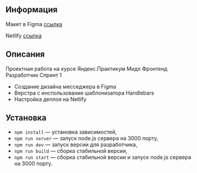 ## Информация

Макет в Figma [ссылка](https://www.figma.com/file/I9J3FmYRupdxaTsLpfENMU/Sprint1)

Netlify [ссылка](https://pensive-curran-65e038.netlify.app/chat.htmll)

## Описания

Проектная работа на курсе Яндекс.Практикум Мидл Фронтенд Разработчик Спринт 1

- Создание дизайна месседжера в Figma
- Верстра с инспользование шаблонизатора Handlebars
- Настройка деплоя на Netlify

## Установка

- `npm install` — установка зависимостей,
- `npm run server` — запуск node.js сервера на 3000 порту,
- `npm run dev` — запуск версии для разработчика,
- `npm run build` — сборка стабильной версии,
- `npm run start` — сборка стабильной версии и запуск node.js сервера на 3000 порту.
